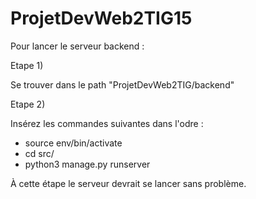 # ProjetDevWeb2TIG15

Pour lancer le serveur backend :

Etape 1) 

Se trouver dans le path "ProjetDevWeb2TIG/backend"

Etape 2)

Insérez les commandes suivantes dans l'odre :

- source env/bin/activate
- cd src/
- python3 manage.py runserver

À cette étape le serveur devrait se lancer sans problème.
